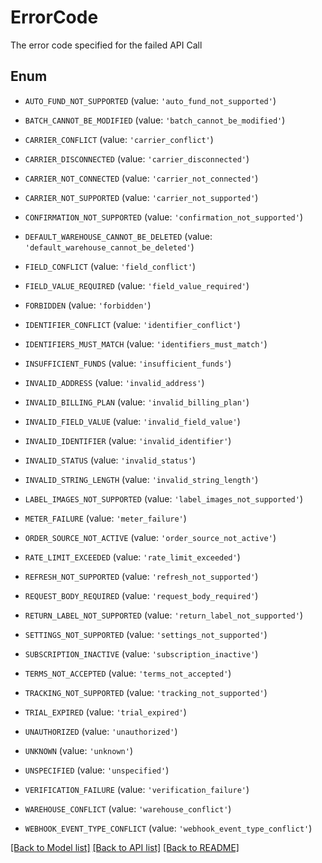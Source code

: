 # ErrorCode

The error code specified for the failed API Call

## Enum

* `AUTO_FUND_NOT_SUPPORTED` (value: `'auto_fund_not_supported'`)

* `BATCH_CANNOT_BE_MODIFIED` (value: `'batch_cannot_be_modified'`)

* `CARRIER_CONFLICT` (value: `'carrier_conflict'`)

* `CARRIER_DISCONNECTED` (value: `'carrier_disconnected'`)

* `CARRIER_NOT_CONNECTED` (value: `'carrier_not_connected'`)

* `CARRIER_NOT_SUPPORTED` (value: `'carrier_not_supported'`)

* `CONFIRMATION_NOT_SUPPORTED` (value: `'confirmation_not_supported'`)

* `DEFAULT_WAREHOUSE_CANNOT_BE_DELETED` (value: `'default_warehouse_cannot_be_deleted'`)

* `FIELD_CONFLICT` (value: `'field_conflict'`)

* `FIELD_VALUE_REQUIRED` (value: `'field_value_required'`)

* `FORBIDDEN` (value: `'forbidden'`)

* `IDENTIFIER_CONFLICT` (value: `'identifier_conflict'`)

* `IDENTIFIERS_MUST_MATCH` (value: `'identifiers_must_match'`)

* `INSUFFICIENT_FUNDS` (value: `'insufficient_funds'`)

* `INVALID_ADDRESS` (value: `'invalid_address'`)

* `INVALID_BILLING_PLAN` (value: `'invalid_billing_plan'`)

* `INVALID_FIELD_VALUE` (value: `'invalid_field_value'`)

* `INVALID_IDENTIFIER` (value: `'invalid_identifier'`)

* `INVALID_STATUS` (value: `'invalid_status'`)

* `INVALID_STRING_LENGTH` (value: `'invalid_string_length'`)

* `LABEL_IMAGES_NOT_SUPPORTED` (value: `'label_images_not_supported'`)

* `METER_FAILURE` (value: `'meter_failure'`)

* `ORDER_SOURCE_NOT_ACTIVE` (value: `'order_source_not_active'`)

* `RATE_LIMIT_EXCEEDED` (value: `'rate_limit_exceeded'`)

* `REFRESH_NOT_SUPPORTED` (value: `'refresh_not_supported'`)

* `REQUEST_BODY_REQUIRED` (value: `'request_body_required'`)

* `RETURN_LABEL_NOT_SUPPORTED` (value: `'return_label_not_supported'`)

* `SETTINGS_NOT_SUPPORTED` (value: `'settings_not_supported'`)

* `SUBSCRIPTION_INACTIVE` (value: `'subscription_inactive'`)

* `TERMS_NOT_ACCEPTED` (value: `'terms_not_accepted'`)

* `TRACKING_NOT_SUPPORTED` (value: `'tracking_not_supported'`)

* `TRIAL_EXPIRED` (value: `'trial_expired'`)

* `UNAUTHORIZED` (value: `'unauthorized'`)

* `UNKNOWN` (value: `'unknown'`)

* `UNSPECIFIED` (value: `'unspecified'`)

* `VERIFICATION_FAILURE` (value: `'verification_failure'`)

* `WAREHOUSE_CONFLICT` (value: `'warehouse_conflict'`)

* `WEBHOOK_EVENT_TYPE_CONFLICT` (value: `'webhook_event_type_conflict'`)

[[Back to Model list]](../README.md#documentation-for-models) [[Back to API list]](../README.md#documentation-for-api-endpoints) [[Back to README]](../README.md)


